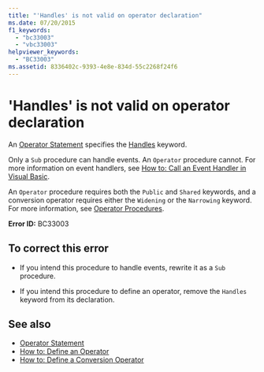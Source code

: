 ```yaml
---
title: "'Handles' is not valid on operator declaration"
ms.date: 07/20/2015
f1_keywords: 
  - "bc33003"
  - "vbc33003"
helpviewer_keywords: 
  - "BC33003"
ms.assetid: 8336402c-9393-4e8e-834d-55c2268f24f6
---
```

# 'Handles' is not valid on operator declaration
An [Operator Statement](../../visual-basic/language-reference/statements/operator-statement.md) specifies the [Handles](../../visual-basic/language-reference/statements/handles-clause.md) keyword.  
  
 Only a `Sub` procedure can handle events. An `Operator` procedure cannot. For more information on event handlers, see [How to: Call an Event Handler in Visual Basic](../../visual-basic/programming-guide/language-features/procedures/how-to-call-an-event-handler.md).  
  
 An `Operator` procedure requires both the `Public` and `Shared` keywords, and a conversion operator requires either the `Widening` or the `Narrowing` keyword. For more information, see [Operator Procedures](../../visual-basic/programming-guide/language-features/procedures/operator-procedures.md).  
  
 **Error ID:** BC33003  
  
## To correct this error  
  
-   If you intend this procedure to handle events, rewrite it as a `Sub` procedure.  
  
-   If you intend this procedure to define an operator, remove the `Handles` keyword from its declaration.  
  
## See also
- [Operator Statement](../../visual-basic/language-reference/statements/operator-statement.md)
- [How to: Define an Operator](../../visual-basic/programming-guide/language-features/procedures/how-to-define-an-operator.md)
- [How to: Define a Conversion Operator](../../visual-basic/programming-guide/language-features/procedures/how-to-define-a-conversion-operator.md)

